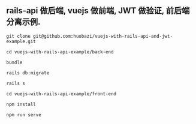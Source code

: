 ## rails-api 做后端, vuejs 做前端, JWT 做验证, 前后端分离示例.

```
git clone git@github.com:huobazi/vuejs-with-rails-api-and-jwt-example.git
```

```
cd vuejs-with-rails-api-example/back-end

bundle

rails db:migrate

rails s
```

```
cd vuejs-with-rails-api-example/front-end

npm install

npm run serve
```
